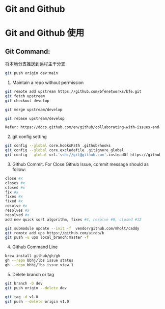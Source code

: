 # Git and Github

# Git and Github 使用

## Git Command:


将本地分支推送到远程主干分支

```bash
git push origin dev:main
```

1. Maintain a repo without permission

```bash
git remote add upstream https://github.com/bfenetworks/bfe.git
git fetch upstream
git checkout develop

git merge upstream/develop

git rebase upstream/develop

Refer: https://docs.github.com/en/github/collaborating-with-issues-and-pull-requests/syncing-a-fork
```


2. git config setting
```bash
git config --global core.hooksPath .github/hooks
git config --global core.excludefile .gitignore_global
git config --global url.'ssh://git@github.com'.insteadOf https://github.com
```

3. Github Commit. For Close Github Issue, commit message should as follow:

```bash
close #x
closes #x
closed #x
fix #x
fixes #x
fixed #x
resolve #x
resolves #x
resolved #x
add new quick sort algorithm, fixes #4, resolve #6, closed #12
```


```bash
git submodule update --init -f  vendor/github.com/mholt/caddy
git remote add ups https://github.com/airdb/b
git push -u ups local_branch:master -f
```

4. Github Command Line
```bash
brew install github/gh/gh
gh --repo bbhj/lbs issue status
gh --repo bbhj/lbs issue view 1
```

5. Delete branch or tag
```bash
git branch -D dev
git push origin --delete dev

git tag -d v1.0
git push --delete origin v1.0
```
